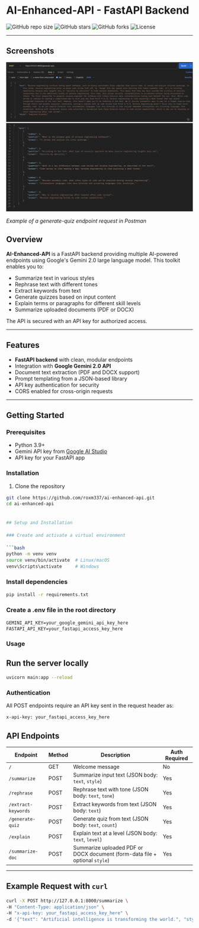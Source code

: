 # AI-Enhanced-API - FastAPI Backend

![GitHub repo size](https://img.shields.io/github/repo-size/roxm337/gemini-ai-toolkit?style=flat-square)
![GitHub stars](https://img.shields.io/github/stars/roxm337/gemini-ai-toolkit?style=flat-square)
![GitHub forks](https://img.shields.io/github/forks/roxm337/gemini-ai-toolkit?style=flat-square)
![License](https://img.shields.io/github/license/roxm337/gemini-ai-toolkit?style=flat-square)

---
## Screenshots


![Example generate-quiz Request](assets/1.png)
![Example generate-quiz response](assets/2.png)

*Example of a generate-quiz endpoint request in Postman*
## Overview

**AI-Enhanced-API** is a FastAPI backend providing multiple AI-powered endpoints using Google's Gemini 2.0 large language model. This toolkit enables you to:

- Summarize text in various styles
- Rephrase text with different tones
- Extract keywords from text
- Generate quizzes based on input content
- Explain terms or paragraphs for different skill levels
- Summarize uploaded documents (PDF or DOCX)

The API is secured with an API key for authorized access.

---

## Features

- **FastAPI backend** with clean, modular endpoints
- Integration with **Google Gemini 2.0 API**
- Document text extraction (PDF and DOCX support)
- Prompt templating from a JSON-based library
- API key authentication for security
- CORS enabled for cross-origin requests

---

## Getting Started

### Prerequisites

- Python 3.9+
- Gemini API key from [Google AI Studio](https://aistudio.google.com/app/apikey)
- API key for your FastAPI app

### Installation

1. Clone the repository

```bash
git clone https://github.com/roxm337/ai-enhanced-api.git
cd ai-enhanced-api


## Setup and Installation

### Create and activate a virtual environment

```bash
python -m venv venv
source venv/bin/activate  # Linux/macOS
venv\Scripts\activate     # Windows
```
### Install dependencies
```bash
pip install -r requirements.txt
```
### Create a .env file in the root directory
```
GEMINI_API_KEY=your_google_gemini_api_key_here
FASTAPI_API_KEY=your_fastapi_access_key_here
```
### Usage

## Run the server locally
```bash
uvicorn main:app --reload
```

### Authentication
All POST endpoints require an API key sent in the request header as:
```bash
x-api-key: your_fastapi_access_key_here
```
## API Endpoints

| Endpoint          | Method | Description                                                        | Auth Required |
|-------------------|--------|--------------------------------------------------------------------|---------------|
| `/`               | GET    | Welcome message                                                   | No            |
| `/summarize`      | POST   | Summarize input text (JSON body: `text`, `style`)                | Yes           |
| `/rephrase`       | POST   | Rephrase text with tone (JSON body: `text`, `tone`)              | Yes           |
| `/extract-keywords`| POST  | Extract keywords from text (JSON body: `text`)                    | Yes           |
| `/generate-quiz`  | POST   | Generate quiz from text (JSON body: `text`, `count`)             | Yes           |
| `/explain`        | POST   | Explain text at a level (JSON body: `text`, `level`)             | Yes           |
| `/summarize-doc`  | POST   | Summarize uploaded PDF or DOCX document (form-data file + optional `style`) | Yes  |

---

## Example Request with `curl`

```bash
curl -X POST http://127.0.0.1:8000/summarize \
-H "Content-Type: application/json" \
-H "x-api-key: your_fastapi_access_key_here" \
-d '{"text": "Artificial intelligence is transforming the world.", "style": "simple"}'

